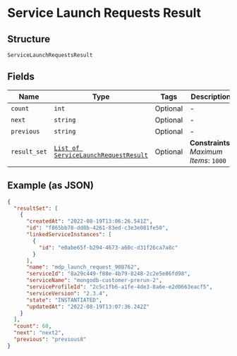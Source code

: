 
# Service Launch Requests Result

## Structure

`ServiceLaunchRequestsResult`

## Fields

| Name | Type | Tags | Description |
|  --- | --- | --- | --- |
| `count` | `int` | Optional | - |
| `next` | `string` | Optional | - |
| `previous` | `string` | Optional | - |
| `result_set` | [`List of ServiceLaunchRequestResult`](../../doc/models/service-launch-request-result.md) | Optional | **Constraints**: *Maximum Items*: `1000` |

## Example (as JSON)

```json
{
  "resultSet": [
    {
      "createdAt": "2022-08-19T13:06:26.541Z",
      "id": "f865bb78-dd8b-4261-83ed-c3e3e081fe50",
      "linkedServiceInstances": [
        {
          "id": "e0abe65f-b294-4673-a60c-d31f26ca7a8c"
        }
      ],
      "name": "mdp_launch_request_908762",
      "serviceId": "8a29c449-f88e-4b79-8248-2c2e5e86fd98",
      "serviceName": "mongodb-customer-prerun-2",
      "serviceProfileId": "2c5c1fb6-a1fe-4de3-8a6e-e2d0663eacf5",
      "serviceVersion": "2.3.4",
      "state": "INSTANTIATED",
      "updatedAt": "2022-08-19T13:07:36.242Z"
    }
  ],
  "count": 60,
  "next": "next2",
  "previous": "previous8"
}
```

